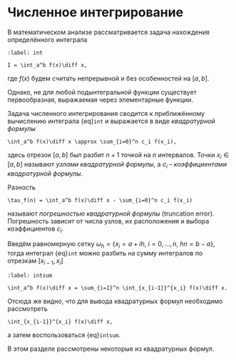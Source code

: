 # Численное интегрирование

В математическом анализе рассматривается задача нахождения определённого интеграла

```{math}
:label: int

I = \int_a^b f(x)\diff x,
```

где $f(x)$ будем считать непрерывной и без особенностей на $[a, b]$.

Однако, не для любой подынтегральной функции существует первообразная, выражаемая через элементарные функции.

Задача численного интегрирования сводится к приближённому вычислению интеграла {eq}`int` и выражается в виде *квадратурной формулы*

```{math}
\int_a^b f(x)\diff x \approx \sum_{i=0}^n c_i f(x_i),
```

здесь отрезок $[a, b]$ был разбит $n+1$ точкой на $n$ интервалов. Точки $x_i \in [a, b]$ называют *узлами квадратурной формулы*, а $c_i$ &ndash; *коэффициентами квадратурной формулы*.

Разность

```{math}
\tau_f(n) = \int_a^b f(x)\diff x - \sum_{i=0}^n c_i f(x_i)
```

называют *погрешностью квадратурной формулы* (truncation error). Погрешность зависит от числа узлов, их расположения и выбора коэффициентов $c_i$.

Введём равномерную сетку $\omega_h = \{x_i = a + i h,\:i=0,...,n,\: hn = b-a\}$, тогда интеграл {eq}`int` можно разбить на сумму интегралов по отрезкам $[x_{i-1}, x_i]$

```{math}
:label: intsum

\int_a^b f(x)\diff x = \sum_{i=1}^n \int_{x_{i-1}}^{x_i} f(x)\diff x.
```

Отсюда же видно, что для вывода квадратурных формул необходимо рассмотреть

```{math}
\int_{x_{i-1}}^{x_i} f(x)\diff x,
```

а затем воспользоваться {eq}`intsum`.

В этом разделе рассмотрены некоторые из квадратурных формул.
